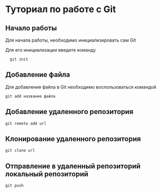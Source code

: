 # Туториал по работе с Git

## Начало работы

Для начала работы, необходимо инициализировать сам Git

Для его инициализации введите команду 

```
  git init
```

## Добавление файла

Для добавления файла в Git необходимо воспользоваться командой 

```
git add название файла
```
## Добавление удаленного репозитория

```
git remote add url 
```
## Клонирование удаленного репозитория
```
git clone url
```
## Отправление в удаленный репозиторий локальный репозиторий
```
git push
```